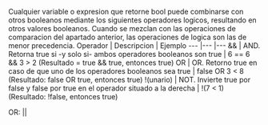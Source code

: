 Cualquier variable o expresion que retorne bool puede combinarse con otros booleanos mediante los siguientes operadores logicos, resultando en otros valores booleanos. Cuando se mezclan con las operaciones de comparacion del apartado anterior, las operaciones de logica son las de menor precedencia.
Operador | Descripcion | Ejemplo
---      |---          |---
&&       | AND. Retorna true si -y solo si- ambos operadores booleanos son true | 6 == 6 && 3 > 2 (Resultado = true && true, entonces true)
OR | OR. Retorno true en caso de que uno de los operadores booleanos sea true |  false OR 3 < 8 (Resultado: false OR true, entonces true) 
!(unario) | NOT. Invierte true por false y false por true en el operador situado a la derecha | !(7 < 1)(Resultado: !false, entonces true)

OR: || 